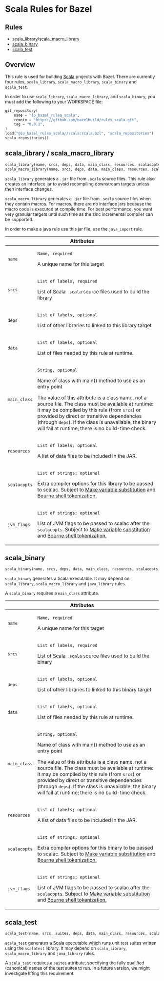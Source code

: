 # Scala Rules for Bazel

<div class="toc">
  <h2>Rules</h2>
  <ul>
    <li><a href="#scala_library">scala_library/scala_macro_library</a></li>
    <li><a href="#scala_binary">scala_binary</a></li>
    <li><a href="#scala_test">scala_test</a></li>
  </ul>
</div>

## Overview

This rule is used for building [Scala][scala] projects with Bazel. There are
currently four rules, `scala_library`, `scala_macro_library`, `scala_binary`
and `scala_test`.

In order to use `scala_library`, `scala_macro_library`, and `scala_binary`,
you must add the following to your WORKSPACE file:

```python
git_repository(
    name = "io_bazel_rules_scala",
    remote = "https://github.com/bazelbuild/rules_scala.git",
    tag = "0.0.1",
)
load("@io_bazel_rules_scala//scala:scala.bzl", "scala_repositories")
scala_repositories()
```

[scala]: http://www.scala-lang.org/

<a name="scala_library"></a>
## scala\_library / scala\_macro_library

```python
scala_library(name, srcs, deps, data, main_class, resources, scalacopts, jvm_flags)
scala_macro_library(name, srcs, deps, data, main_class, resources, scalacopts, jvm_flags)
```

`scala_library` generates a `.jar` file from `.scala` source files. This rule
also creates an interface jar to avoid recompiling downstream targets unless
then interface changes.

`scala_macro_library` generates a `.jar` file from `.scala` source files when
they contain macros. For macros, there are no interface jars because the macro
code is executed at compile time. For best performance, you want very granular
targets until such time as the zinc incremental compiler can be supported.

In order to make a java rule use this jar file, use the `java_import` rule.

<table class="table table-condensed table-bordered table-params">
  <colgroup>
    <col class="col-param" />
    <col class="param-description" />
  </colgroup>
  <thead>
    <tr>
      <th colspan="2">Attributes</th>
    </tr>
  </thead>
  <tbody>
    <tr>
      <td><code>name</code></td>
      <td>
        <p><code>Name, required</code></p>
        <p>A unique name for this target</p>
      </td>
    </tr>
      <td><code>srcs</code></td>
      <td>
        <p><code>List of labels, required</code></p>
        <p>List of Scala <code>.scala</code> source files used to build the
        library</p>
      </td>
    </tr>
    <tr>
      <td><code>deps</code></td>
      <td>
        <p><code>List of labels, optional</code></p>
        <p>List of other libraries to linked to this library target</p>
      </td>
    </tr>
    <tr>
      <td><code>data</code></td>
      <td>
        <p><code>List of labels, optional</code></p>
        <p>List of files needed by this rule at runtime.</p>
      </td>
    </tr>
    <tr>
      <td><code>main_class</code></td>
      <td>
        <p><code>String, optional</code></p>
        <p>Name of class with main() method to use as an entry point</p>
        <p>
          The value of this attribute is a class name, not a source file. The
          class must be available at runtime: it may be compiled by this rule
          (from <code>srcs</code>) or provided by direct or transitive
          dependencies (through <code>deps</code>). If the class is unavailable,
          the binary will fail at runtime; there is no build-time check.
        </p>
      </td>
    </tr>
    <tr>
      <td><code>resources</code></td>
      <td>
        <p><code>List of labels; optional</code></p>
        <p>A list of data files to be included in the JAR.</p>
      </td>
    </tr>
    <tr>
      <td><code>scalacopts</code></td>
      <td>
        <p><code>List of strings; optional</code></p>
        <p>
          Extra compiler options for this library to be passed to scalac. Subject to
          <a href="http://bazel.io/docs/be/make-variables.html">Make variable
          substitution</a> and
          <a href="http://bazel.io/docs/be/common-definitions.html#borne-shell-tokenization">Bourne shell tokenization.</a>
        </p>
      </td>
    </tr>
    <tr>
      <td><code>jvm_flags</code></td>
      <td>
        <p><code>List of strings; optional</code></p>
        <p>
          List of JVM flags to be passed to scalac after the
          <code>scalacopts</code>. Subject to
          <a href="http://bazel.io/docs/be/make-variables.html">Make variable
          substitution</a> and
          <a href="http://bazel.io/docs/be/common-definitions.html#borne-shell-tokenization">Bourne shell tokenization.</a>
        </p>
      </td>
    </tr>
  </tbody>
</table>

<a name="scala_binary"></a>
## scala_binary

```python
scala_binary(name, srcs, deps, data, main_class, resources, scalacopts, jvm_flags)
```

`scala_binary` generates a Scala executable. It may depend on `scala_library`, `scala_macro_library`
and `java_library` rules.

A `scala_binary` requires a `main_class` attribute.

<table class="table table-condensed table-bordered table-params">
  <colgroup>
    <col class="col-param" />
    <col class="param-description" />
  </colgroup>
  <thead>
    <tr>
      <th colspan="2">Attributes</th>
    </tr>
  </thead>
  <tbody>
    <tr>
      <td><code>name</code></td>
      <td>
        <p><code>Name, required</code></p>
        <p>A unique name for this target</p>
      </td>
    </tr>
      <td><code>srcs</code></td>
      <td>
        <p><code>List of labels, required</code></p>
        <p>List of Scala <code>.scala</code> source files used to build the
        binary</p>
      </td>
    </tr>
    <tr>
      <td><code>deps</code></td>
      <td>
        <p><code>List of labels, optional</code></p>
        <p>List of other libraries to linked to this binary target</p>
      </td>
    </tr>
    <tr>
      <td><code>data</code></td>
      <td>
        <p><code>List of labels, optional</code></p>
        <p>List of files needed by this rule at runtime.</p>
      </td>
    </tr>
    <tr>
      <td><code>main_class</code></td>
      <td>
        <p><code>String, optional</code></p>
        <p>Name of class with main() method to use as an entry point</p>
        <p>
          The value of this attribute is a class name, not a source file. The
          class must be available at runtime: it may be compiled by this rule
          (from <code>srcs</code>) or provided by direct or transitive
          dependencies (through <code>deps</code>). If the class is unavailable,
          the binary will fail at runtime; there is no build-time check.
        </p>
      </td>
    </tr>
    <tr>
      <td><code>resources</code></td>
      <td>
        <p><code>List of labels; optional</code></p>
        <p>A list of data files to be included in the JAR.</p>
      </td>
    </tr>
    <tr>
      <td><code>scalacopts</code></td>
      <td>
        <p><code>List of strings; optional</code></p>
        <p>
          Extra compiler options for this binary to be passed to scalac. Subject to
          <a href="http://bazel.io/docs/be/make-variables.html">Make variable
          substitution</a> and
          <a href="http://bazel.io/docs/be/common-definitions.html#borne-shell-tokenization">Bourne shell tokenization.</a>
        </p>
      </td>
    </tr>
    <tr>
      <td><code>jvm_flags</code></td>
      <td>
        <p><code>List of strings; optional</code></p>
        <p>
          List of JVM flags to be passed to scalac after the
          <code>scalacopts</code>. Subject to
          <a href="http://bazel.io/docs/be/make-variables.html">Make variable
          substitution</a> and
          <a href="http://bazel.io/docs/be/common-definitions.html#borne-shell-tokenization">Bourne shell tokenization.</a>
        </p>
      </td>
    </tr>
  </tbody>
</table>

<a name="scala_test"></a>
## scala_test

```python
scala_test(name, srcs, suites, deps, data, main_class, resources, scalacopts, jvm_flags)
```

`scala_test` generates a Scala executable which runs unit test suites written
using the `scalatest` library. It may depend on `scala_library`,
`scala_macro_library` and `java_library` rules.

A `scala_test` requires a `suites` attribute, specifying the fully qualified
(canonical) names of the test suites to run. In a future version, we might
investigate lifting this requirement.
